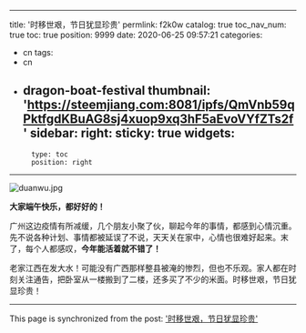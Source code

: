 
---
title: '时移世艰，节日犹显珍贵'
permlink: f2k0w
catalog: true
toc_nav_num: true
toc: true
position: 9999
date: 2020-06-25 09:57:21
categories:
- cn
tags:
- cn
- dragon-boat-festival
thumbnail: 'https://steemjiang.com:8081/ipfs/QmVnb59qPktfgdKBuAG8sj4xuop9xq3hF5aEvoVYfZTs2f'
sidebar:
    right:
        sticky: true
widgets:
    -
        type: toc
        position: right
---


![duanwu.jpg](https://steemjiang.com:8081/ipfs/QmVnb59qPktfgdKBuAG8sj4xuop9xq3hF5aEvoVYfZTs2f)

**大家端午快乐，都好好的！**

广州这边疫情有所减缓，几个朋友小聚了伙，聊起今年的事情，都感到心情沉重。先不说各种计划、事情都被延误了不说，天天关在家中，心情也很难好起来。末了，每个人都感叹，**今年能活着就不错了！**

老家江西在发大水！可能没有广西那样整县被淹的惨烈，但也不乐观。家人都在时刻关注通告，把卧室从一楼搬到了二楼，还多买了不少的米面。时移世艰，节日犹显珍贵！

- - -

This page is synchronized from the post: ['时移世艰，节日犹显珍贵'](https://steemit.com/@lemooljiang/f2k0w)
